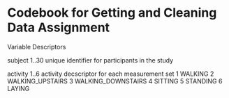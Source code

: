 # Codebook for Getting and Cleaning Data Assignment

Variable Descriptors

subject
  1..30
  unique identifier for participants in the study
  
activity
  1..6
  activity decscriptor for each measurement set
    1 WALKING
    2 WALKING_UPSTAIRS
    3 WALKING_DOWNSTAIRS
    4 SITTING
    5 STANDING
    6 LAYING
